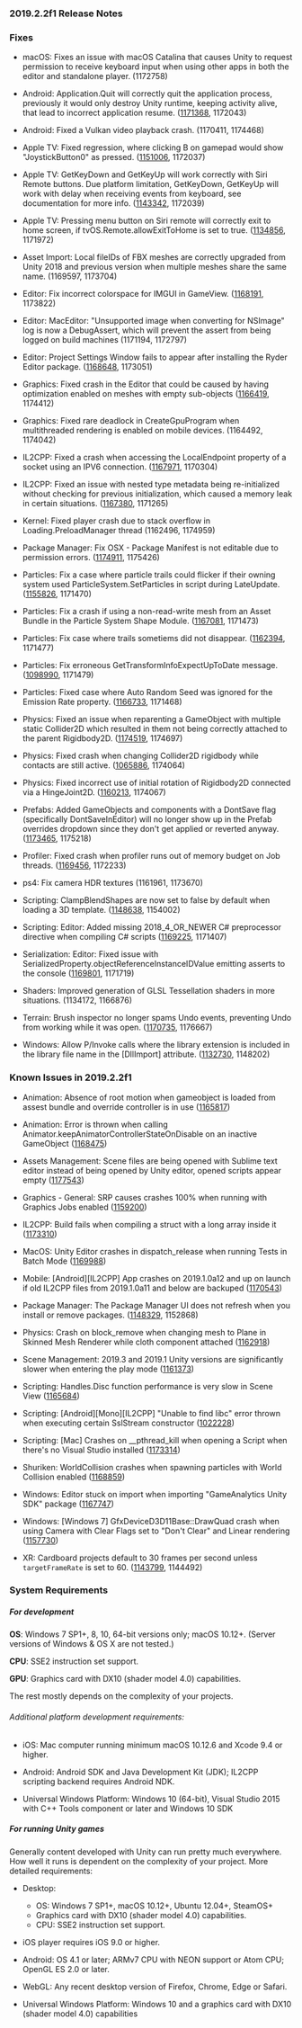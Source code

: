 ### 2019.2.2f1 Release Notes

### Fixes

*   macOS: Fixes an issue with macOS Catalina that causes Unity to request permission to receive keyboard input when using other apps in both the editor and standalone player. (1172758)
    
*   Android: Application.Quit will correctly quit the application process, previously it would only destroy Unity runtime, keeping activity alive, that lead to incorrect application resume. ([1171368](https://issuetracker.unity3d.com/issues/reopening-app-after-application-dot-quit-causes-unity-on-android-iap-sdk-to-not-initialise-successfully), 1172043)
    
*   Android: Fixed a Vulkan video playback crash. (1170411, 1174468)
    
*   Apple TV: Fixed regression, where clicking B on gamepad would show "JoystickButton0" as pressed. ([1151006](https://issuetracker.unity3d.com/issues/tvos-when-b-button-is-pressed-on-a-wireless-controller-connected-to-a-tvos-the-menu-button-joystickbutton0-is-shown-as-held), 1172037)
    
*   Apple TV: GetKeyDown and GetKeyUp will work correctly with Siri Remote buttons. Due platform limitation, GetKeyDown, GetKeyUp will work with delay when receiving events from keyboard, see documentation for more info. ([1143342](https://issuetracker.unity3d.com/issues/tvos-getkeydown-and-getkeyup-are-set-to-true-every-few-frames-when-holding-down-any-key-on-wireless-tv-remote-or-keyboard), 1172039)
    
*   Apple TV: Pressing menu button on Siri remote will correctly exit to home screen, if tvOS.Remote.allowExitToHome is set to true. ([1134856](https://issuetracker.unity3d.com/issues/ios-pressing-the-menu-button-on-appletv-remote-doesnt-exit-to-home-screen-when-tvos-dot-remote-dot-allowexittohome-is-set-to-true), 1171972)
    
*   Asset Import: Local fileIDs of FBX meshes are correctly upgraded from Unity 2018 and previous version when multiple meshes share the same name. (1169597, 1173704)
    
*   Editor: Fix incorrect colorspace for IMGUI in GameView. ([1168191](https://issuetracker.unity3d.com/issues/gui-dot-drawtexture-is-too-bright-slash-washed-out-when-color-space-is-set-to-linear-mode), 1173822)
    
*   Editor: MacEditor: "Unsupported image when converting for NSImage" log is now a DebugAssert, which will prevent the assert from being logged on build machines (1171194, 1172797)
    
*   Editor: Project Settings Window fails to appear after installing the Ryder Editor package. ([1168648](https://issuetracker.unity3d.com/issues/project-settings-window-fails-to-appear-after-installing-the-ryder-editor-package), 1173051)
    
*   Graphics: Fixed crash in the Editor that could be caused by having optimization enabled on meshes with empty sub-objects ([1166419](https://issuetracker.unity3d.com/issues/crash-on-optimizemeshjobdata-optimizemeshjob-when-calling-mesh-dot-optimize), 1174412)
    
*   Graphics: Fixed rare deadlock in CreateGpuProgram when multithreaded rendering is enabled on mobile devices. (1164492, 1174042)
    
*   IL2CPP: Fixed a crash when accessing the LocalEndpoint property of a socket using an IPV6 connection. ([1167971](https://issuetracker.unity3d.com/issues/constructor-ipendpoint-ipadress-int-throws-an-exception-when-using-ipv6-tcp-streams-in-il2cpp-builds), 1170304)
    
*   IL2CPP: Fixed an issue with nested type metadata being re-initialized without checking for previous initialization, which caused a memory leak in certain situations. ([1167380](https://issuetracker.unity3d.com/issues/il2cpp-memory-leak-in-particlesystem-dot-getparticles-when-using-a-mesh-particle), 1171265)
    
*   Kernel: Fixed player crash due to stack overflow in Loading.PreloadManager thread (1162496, 1174959)
    
*   Package Manager: Fix OSX - Package Manifest is not editable due to permission errors. ([1174911](https://issuetracker.unity3d.com/issues/osx-package-manifest-is-not-editable-due-to-permission-errors), 1175426)
    
*   Particles: Fix a case where particle trails could flicker if their owning system used ParticleSystem.SetParticles in script during LateUpdate. ([1155826](https://issuetracker.unity3d.com/issues/particlesystem-trails-cause-artefacts-when-using-setparticles-in-lateupdate-and-particle-gets-destroyed), 1171470)
    
*   Particles: Fix a crash if using a non-read-write mesh from an Asset Bundle in the Particle System Shape Module. ([1167081](https://issuetracker.unity3d.com/issues/editor-crashes-in-trianglearea3d-when-instantiating-a-particlesystem-prefab-reference-to-a-non-readable-mesh-in-an-assetbundle), 1171473)
    
*   Particles: Fix case where trails sometiems did not disappear. ([1162394](https://issuetracker.unity3d.com/issues/particle-system-trails-do-not-die-after-particles-die-when-instantiating-large-quantity-of-particle-systems-for-20-plus-seconds), 1171477)
    
*   Particles: Fix erroneous GetTransformInfoExpectUpToDate message. ([1098990](https://issuetracker.unity3d.com/issues/lwrp-instantiating-particle-system-prefabs-with-ienumerator-produces-errors), 1171479)
    
*   Particles: Fixed case where Auto Random Seed was ignored for the Emission Rate property. ([1166733](https://issuetracker.unity3d.com/issues/shuriken-auto-random-seed-doesnt-work-for-random-emission-rate-between-constants-or-curves), 1171468)
    
*   Physics: Fixed an issue when reparenting a GameObject with multiple static Collider2D which resulted in them not being correctly attached to the parent Rigidbody2D. ([1174519](https://issuetracker.unity3d.com/issues/collider-stays-behind-when-gameobject-with-multiple-colliders-is-set-as-child-in-script-of-object-which-moves-using-rigidbody2d), 1174697)
    
*   Physics: Fixed crash when changing Collider2D rigidbody while contacts are still active. ([1065886](https://issuetracker.unity3d.com/issues/crash-on-gameobject-sendmessageany-when-detached-child-gameobjects-collision-destroys-parent-gameobject), 1174064)
    
*   Physics: Fixed incorrect use of initial rotation of Rigidbody2D connected via a HingeJoint2D. ([1160213](https://issuetracker.unity3d.com/issues/hingejoint2d-angle-limits-are-not-respected-when-connected-objects-rotation-is-not-0), 1174067)
    
*   Prefabs: Added GameObjects and components with a DontSave flag (specifically DontSaveInEditor) will no longer show up in the Prefab overrides dropdown since they don't get applied or reverted anyway. ([1173465](https://issuetracker.unity3d.com/issues/child-gameobjects-with-hideanddontsave-flag-appear-as-overrides-on-prefab-instances), 1175218)
    
*   Profiler: Fixed crash when profiler runs out of memory budget on Job threads. ([1169456](https://issuetracker.unity3d.com/issues/gfxdevice-onprofilerframechanged-crash), 1172233)
    
*   ps4: Fix camera HDR textures (1161961, 1173670)
    
*   Scripting: ClampBlendShapes are now set to false by default when loading a 3D template. ([1148638](https://issuetracker.unity3d.com/issues/templates-clamp-blendshapes-are-set-to-true-by-default-when-creating-new-projects), 1154002)
    
*   Scripting: Editor: Added missing 2018\_4\_OR\_NEWER C# preprocessor directive when compiling C# scripts ([1169225](https://issuetracker.unity3d.com/issues/2018-4-or-newer-define-is-missing-slash-not-working-slash-broken), 1171407)
    
*   Serialization: Editor: Fixed issue with SerializedProperty.objectReferenceInstanceIDValue emitting asserts to the console ([1169801](https://issuetracker.unity3d.com/issues/serializedproperty-dot-objectreferenceinstanceidvalue-asserts-if-update-has-been-called-for-the-serialized-object), 1171719)
    
*   Shaders: Improved generation of GLSL Tessellation shaders in more situations. (1134172, 1166876)
    
*   Terrain: Brush inspector no longer spams Undo events, preventing Undo from working while it was open. ([1170735](https://issuetracker.unity3d.com/issues/having-the-custom-brush-menu-open-with-custom-brush-texture-set-to-none-breaks-undo-functionality), 1176667)
    
*   Windows: Allow P/Invoke calls where the library extension is included in the library file name in the \[DllImport\] attribute. ([1132730](https://issuetracker.unity3d.com/issues/fallback-p-slash-invoke-dll-resolution-is-broken-on-windows), 1148202)
    

### Known Issues in 2019.2.2f1

*   Animation: Absence of root motion when gameobject is loaded from assest bundle and override controller is in use ([1165817](https://issuetracker.unity3d.com/issues/animation-absence-of-root-motion-when-gameobject-is-loaded-from-assest-bundle-and-override-controller-is-in-use))
    
*   Animation: Error is thrown when calling Animator.keepAnimatorControllerStateOnDisable on an inactive GameObject ([1168475](https://issuetracker.unity3d.com/issues/animation-error-is-thrown-when-calling-animator-dot-keepanimatorcontrollerstateondisable-on-an-inactive-gameobject))
    
*   Assets Management: Scene files are being opened with Sublime text editor instead of being opened by Unity editor, opened scripts appear empty ([1177543](https://issuetracker.unity3d.com/issues/scene-files-are-being-opened-with-a-script-editor-instead-of-being-opened-by-unity-editor))
    
*   Graphics - General: SRP causes crashes 100% when running with Graphics Jobs enabled ([1159200](https://issuetracker.unity3d.com/issues/srp-causes-crashes-100-percent-when-running-with-graphics-jobs-enabled))
    
*   IL2CPP: Build fails when compiling a struct with a long array inside it ([1173310](https://issuetracker.unity3d.com/issues/il2cpp-build-fails-when-compiling-a-struct-with-a-long-array-inside-it))
    
*   MacOS: Unity Editor crashes in dispatch\_release when running Tests in Batch Mode ([1169988](https://issuetracker.unity3d.com/issues/dispatch-semaphore-dispose-crashes-when-running-tests-in-batch-mode))
    
*   Mobile: \[Android\]\[IL2CPP\] App crashes on 2019.1.0a12 and up on launch if old IL2CPP files from 2019.1.0a11 and below are backuped ([1170543](https://issuetracker.unity3d.com/issues/android-il2cpp-app-crashes-on-2019-dot-1-0a12-and-up-on-launch-if-old-il2cpp-files-from-2019-dot-1-0a11-and-below-are-backuped))
    
*   Package Manager: The Package Manager UI does not refresh when you install or remove packages. ([1148329](https://issuetracker.unity3d.com/issues/the-package-manager-ui-does-not-refresh-when-packages-are-installed-or-removed), 1152868)
    
*   Physics: Crash on block\_remove when changing mesh to Plane in Skinned Mesh Renderer while cloth component attached ([1162918](https://issuetracker.unity3d.com/issues/crash-on-block-remove-when-changing-mesh-to-plane-in-skinned-mesh-renderer-while-cloth-component-attached))
    
*   Scene Management: 2019.3 and 2019.1 Unity versions are significantly slower when entering the play mode ([1161373](https://issuetracker.unity3d.com/issues/2019-dot-3-and-2019-dot-1-streams-are-significantly-slower-when-entering-the-play-mode))
    
*   Scripting: Handles.Disc function performance is very slow in Scene View ([1165684](https://issuetracker.unity3d.com/issues/handles-dot-disc-function-performance-is-very-slow-in-scene-view))
    
*   Scripting: \[Android\]\[Mono\]\[IL2CPP\] "Unable to find libc" error thrown when executing certain SslStream constructor ([1022228](https://issuetracker.unity3d.com/issues/android-mono-il2cpp-unable-to-find-libc-error-thrown-when-executing-certain-sslstream-constructor))
    
*   Scripting: \[Mac\] Crashes on \_\_pthread\_kill when opening a Script when there's no Visual Studio installed ([1173314](https://issuetracker.unity3d.com/issues/mac-crashes-on-pthread-kill-when-opening-a-script-when-theres-no-visual-studio-installed))
    
*   Shuriken: WorldCollision crashes when spawning particles with World Collision enabled ([1168859](https://issuetracker.unity3d.com/issues/worldcollision-crashes-when-spawning-particles-with-world-collision-enabled))
    
*   Windows: Editor stuck on import when importing "GameAnalytics Unity SDK" package ([1167747](https://issuetracker.unity3d.com/issues/editor-stuck-on-import-when-importing-gameanalytics-unity-sdk-package))
    
*   Windows: \[Windows 7\] GfxDeviceD3D11Base::DrawQuad crash when using Camera with Clear Flags set to "Don't Clear" and Linear rendering ([1157730](https://issuetracker.unity3d.com/issues/windows-7-player-crashes-on-pal-memory-free-when-using-camera-with-clear-flags-set-to-dont-clear))
    
*   XR: Cardboard projects default to 30 frames per second unless `targetFrameRate` is set to 60. ([1143799](https://issuetracker.unity3d.com/issues/cardboard-projects-default-to-30fps), 1144492)
    

### System Requirements

##### For development

**OS**: Windows 7 SP1+, 8, 10, 64-bit versions only; macOS 10.12+. (Server versions of Windows & OS X are not tested.)

**CPU**: SSE2 instruction set support.

**GPU**: Graphics card with DX10 (shader model 4.0) capabilities.

The rest mostly depends on the complexity of your projects.

###### Additional platform development requirements:

*   iOS: Mac computer running minimum macOS 10.12.6 and Xcode 9.4 or higher.
    
*   Android: Android SDK and Java Development Kit (JDK); IL2CPP scripting backend requires Android NDK.
    
*   Universal Windows Platform: Windows 10 (64-bit), Visual Studio 2015 with C++ Tools component or later and Windows 10 SDK
    

##### For running Unity games

Generally content developed with Unity can run pretty much everywhere. How well it runs is dependent on the complexity of your project. More detailed requirements:

*   Desktop:
    
    *   OS: Windows 7 SP1+, macOS 10.12+, Ubuntu 12.04+, SteamOS+
    *   Graphics card with DX10 (shader model 4.0) capabilities.
    *   CPU: SSE2 instruction set support.
*   iOS player requires iOS 9.0 or higher.
    
*   Android: OS 4.1 or later; ARMv7 CPU with NEON support or Atom CPU; OpenGL ES 2.0 or later.
    
*   WebGL: Any recent desktop version of Firefox, Chrome, Edge or Safari.
    
*   Universal Windows Platform: Windows 10 and a graphics card with DX10 (shader model 4.0) capabilities